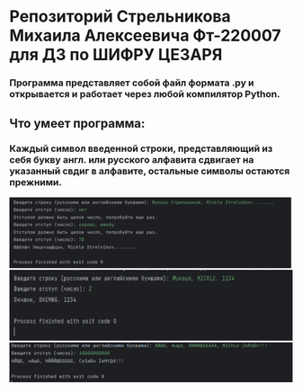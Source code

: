 # Репозиторий Стрельникова Михаила Алексеевича Фт-220007 для ДЗ по ШИФРУ ЦЕЗАРЯ
### Программа представляет собой файл формата .py и открывается и работает через любой компилятор Python.
## Что умеет программа:
### Каждый символ введенной строки, представляющий из себя букву англ. или русского алфавита сдвигает на указанный свдиг в алфавите, остальные символы остаются прежними.
![Alt-текст](https://github.com/m3kskssssssss/caesar/blob/main/test1.png)
![Alt-текст](https://github.com/m3kskssssssss/caesar/blob/main/test2.png)
![Alt-текст](https://github.com/m3kskssssssss/caesar/blob/main/test3.png)

 
